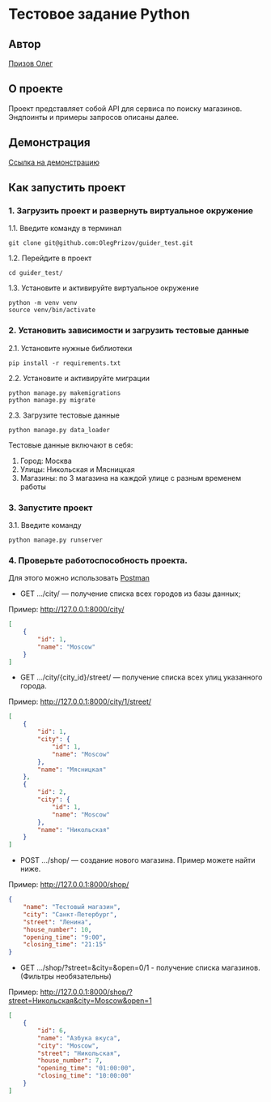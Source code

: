# Тестовое задание Python

## Автор

[Призов Олег](https://github.com/OlegPrizov/)

## О проекте

Проект представляет собой API для сервиса по поиску магазинов. Эндпоинты и примеры запросов описаны далее.

## Демонстрация

[Ссылка на демонстрацию](https://drive.google.com/drive/folders/1K-CBvId6nWvoJK6f3J9XfqqQfINIAtet?usp=sharing)

## Как запустить проект

### 1. Загрузить проект и развернуть виртуальное окружение

1.1. Введите команду в терминал

```
git clone git@github.com:OlegPrizov/guider_test.git
```

1.2. Перейдите в проект

```
cd guider_test/
```

1.3. Установите и активируйте виртуальное окружение

```
python -m venv venv
source venv/bin/activate
```

### 2. Установить зависимости и загрузить тестовые данные

2.1. Установите нужные библиотеки

```
pip install -r requirements.txt
```

2.2. Установите и активируйте миграции

```
python manage.py makemigrations
python manage.py migrate
```

2.3. Загрузите тестовые данные

```
python manage.py data_loader
```

Тестовые данные включают в себя:
1. Город: Москва
2. Улицы: Никольская и Мясницкая
3. Магазины: по 3 магазина на каждой улице с разным временем работы

### 3. Запустите проект

3.1. Введите команду

```
python manage.py runserver
```

### 4. Проверьте работоспособность проекта.

Для этого можно использовать [Postman](https://www.postman.com/downloads/)

- GET .../city/ — получение списка всех городов из базы данных;

Пример: http://127.0.0.1:8000/city/

```JSON
[
    {
        "id": 1,
        "name": "Moscow"
    }
]
```

- GET .../city/{city_id}/street/ — получение списка всех улиц указанного города.

Пример: http://127.0.0.1:8000/city/1/street/

```JSON
[
    {
        "id": 1,
        "city": {
            "id": 1,
            "name": "Moscow"
        },
        "name": "Мясницкая"
    },
    {
        "id": 2,
        "city": {
            "id": 1,
            "name": "Moscow"
        },
        "name": "Никольская"
    }
]
```

- POST .../shop/ — создание нового магазина. Пример можете найти ниже.

Пример: http://127.0.0.1:8000/shop/

```JSON
{
    "name": "Тестовый магазин",
    "city": "Санкт-Петербург",
    "street": "Ленина",
    "house_number": 10,
    "opening_time": "9:00",
    "closing_time": "21:15"
}
```
- GET .../shop/?street=&city=&open=0/1 - получение списка магазинов. (Фильтры необязательны)

Пример: http://127.0.0.1:8000/shop/?street=Никольская&city=Moscow&open=1

```JSON
[
    {
        "id": 6,
        "name": "Азбука вкуса",
        "city": "Moscow",
        "street": "Никольская",
        "house_number": 7,
        "opening_time": "01:00:00",
        "closing_time": "10:00:00"
    }
]
```

